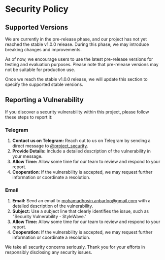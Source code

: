 # Security Policy

## Supported Versions

We are currently in the pre-release phase, and our project has not yet reached the stable v1.0.0 release. During this phase, we may introduce breaking changes and improvements.

As of now, we encourage users to use the latest pre-release versions for testing and evaluation purposes. Please note that pre-release versions may not be suitable for production use.

Once we reach the stable v1.0.0 release, we will update this section to specify the supported stable versions.

## Reporting a Vulnerability

If you discover a security vulnerability within this project, please follow these steps to report it:

### Telegram

1. **Contact us on Telegram:** Reach out to us on Telegram by sending a direct message to [@project_security](https://t.me/Mehrabios).
2. **Provide Details:** Include a detailed description of the vulnerability in your message.
3. **Allow Time:** Allow some time for our team to review and respond to your report.
4. **Cooperation:** If the vulnerability is accepted, we may request further information or coordinate a resolution.

### Email

1. **Email:** Send an email to mohamadhosin.anbarloo@gmail.com with a detailed description of the vulnerability.
2. **Subject:** Use a subject line that clearly identifies the issue, such as "Security Vulnerability - StyleWave."
3. **Allow Time:** Allow some time for our team to review and respond to your report.
4. **Cooperation:** If the vulnerability is accepted, we may request further information or coordinate a resolution.

We take all security concerns seriously. Thank you for your efforts in responsibly disclosing any security issues.
